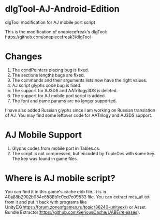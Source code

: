 # dlgTool-AJ-Android-Edition
dlgTool modification for AJ mobile port script

This is the modification of onepiecefreak's dlgTool: https://github.com/onepiecefreak3/dlgTool

# Changes
1. The condPointers placing bug is fixed.
2. The sections lengths bugs are fixed.
3. The commands and their arguments lists now have the right values.
4. AJ script glyphs code bug is fixed.
5. The support for AJ3DS and AATrilogy3DS is deleted.
6. The support for AJ mobile port script is added.
7. The font and game params are no longer supported.

I have also added Russian glyphs since I am working on Russian translation of AJ.
You may find some leftover code for AATrilogy and AJ3DS support.

# AJ Mobile Support
1. Glyphs codes from mobile port in Tables.cs.
2. The script is not compressed, but encoded by TripleDes with some key. The key was found in game files.

# Where is AJ mobile script?
You can find it in this game's cache obb file. It is in 40a88b2902b054e6588b1c0cd7e09533 file.
You can extract mes_all.txt from it and put it back with programs like UnityEX(https://forum.zoneofgames.ru/topic/36240-unityex/) or Asset Bundle Extractor(https://github.com/SeriousCache/UABE/releases).
